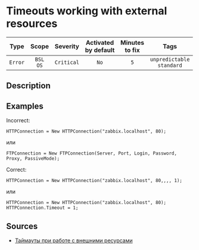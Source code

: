 # Timeouts working with external resources

| Type | Scope | Severity | Activated<br/>by default | Minutes<br/>to fix | Tags |
| :-: | :-: | :-: | :-: | :-: | :-: |
| `Error` | `BSL`<br/>`OS` | `Critical` | `No` | `5` | `unpredictable`<br/>`standard` |

<!-- Блоки выше заполняются автоматически, не трогать -->
## Description

## Examples

Incorrect:
```bsl
HTTPConnection = New HTTPConnection("zabbix.localhost", 80);
```
или
```bsl
FTPConnection = New FTPConnection(Server, Port, Login, Password, Proxy, PassiveMode);
```

Correct:
```bsl
HTTPConnection = New HTTPConnection("zabbix.localhost", 80,,,, 1);
```
или
```bsl
HTTPConnection = New HTTPConnection("zabbix.localhost", 80);
HTTPConnection.Timeout = 1;
```

## Sources

* [Таймауты при работе с внешними ресурсами](https://its.1c.ru/db/v8std#content:748:hdoc)
